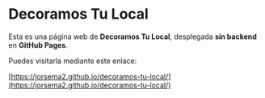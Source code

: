 # Decoramos Tu Local

Esta es una página web de **Decoramos Tu Local**, desplegada **sin backend** en **GitHub Pages**.

Puedes visitarla mediante este enlace:

[https://jorsema2.github.io/decoramos-tu-local/](https://jorsema2.github.io/decoramos-tu-local/)

